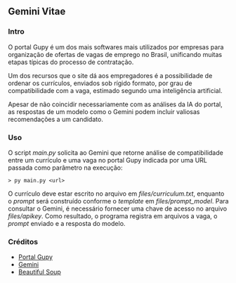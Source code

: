 ## Gemini Vitae

### Intro

O portal Gupy é um dos mais softwares mais utilizados por empresas para organização de ofertas de vagas de emprego no Brasil, unificando muitas etapas típicas do processo de contratação.

Um dos recursos que o site dá aos empregadores é a possibilidade de ordenar os currículos, enviados sob rígido formato, por grau de compatibilidade com a vaga, estimado segundo uma inteligência artificial.

Apesar de não coincidir necessariamente com as análises da IA do portal, as respostas de um modelo como o Gemini podem incluir valiosas recomendações a um candidato.

### Uso

O script *main.py* solicita ao Gemini que retorne análise de compatibilidade entre um currículo e uma vaga no portal Gupy indicada por uma URL passada como parâmetro na execução:

	> py main.py <url>

O currículo deve estar escrito no arquivo em *files/curriculum.txt*, enquanto o *prompt* será construído conforme o *template* em *files/prompt_model*. Para consultar o Gemini, é necessário fornecer uma chave de acesso no arquivo *files/apikey*. Como resultado, o programa registra em arquivos a vaga, o *prompt* enviado e a resposta do modelo.

### Créditos

* [Portal Gupy](https://www.gupy.io)
* [Gemini](https://deepmind.google/technologies/gemini/#introduction)
* [Beautiful Soup](https://pypi.org/project/beautifulsoup4/)



